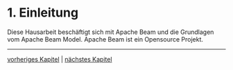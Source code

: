 # 1. Einleitung

Diese Hausarbeit beschäftigt sich mit Apache Beam und die Grundlagen vom Apache Beam Model. Apache Beam ist ein Opensource Projekt.

------------

[vorheriges Kapitel](README.md) | [nächstes Kapitel](2_Datastreams.md)
